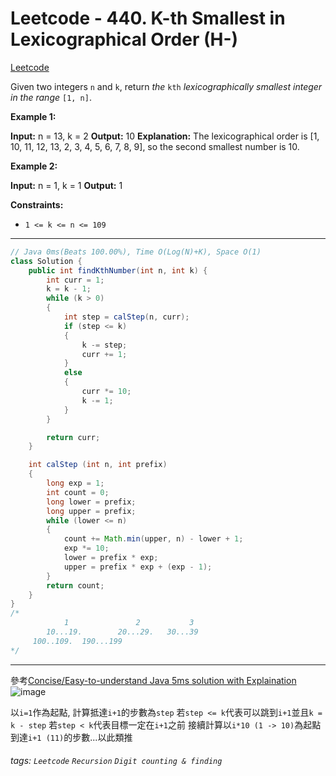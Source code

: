 # Leetcode - 440. K-th Smallest in Lexicographical Order (H-)

[Leetcode](https://leetcode.com/problems/k-th-smallest-in-lexicographical-order/)

Given two integers `n` and `k`, return _the_ `kth` _lexicographically smallest integer in the range_ `[1, n]`.

**Example 1:**

**Input:** n = 13, k = 2
**Output:** 10
**Explanation:** The lexicographical order is \[1, 10, 11, 12, 13, 2, 3, 4, 5, 6, 7, 8, 9\], so the second smallest number is 10.

**Example 2:**

**Input:** n = 1, k = 1
**Output:** 1

**Constraints:**

-   `1 <= k <= n <= 109`

---
```java
// Java 0ms(Beats 100.00%), Time O(Log(N)+K), Space O(1)
class Solution {
    public int findKthNumber(int n, int k) {
        int curr = 1;
        k = k - 1;
        while (k > 0)
        {
            int step = calStep(n, curr);
            if (step <= k)
            {
                k -= step;
                curr += 1;
            }
            else
            {
                curr *= 10;
                k -= 1;
            }
        }

        return curr;
    }

    int calStep (int n, int prefix)
    {
        long exp = 1;
        int count = 0;
        long lower = prefix;
        long upper = prefix;
        while (lower <= n)
        {
            count += Math.min(upper, n) - lower + 1;
            exp *= 10;
            lower = prefix * exp;
            upper = prefix * exp + (exp - 1);
        }
        return count;
    }
}
/*
            1               2           3
        10...19.        20...29.   30...39
     100..109.  190...199
*/
```

---
參考[Concise/Easy-to-understand Java 5ms solution with Explaination
](https://leetcode.com/problems/k-th-smallest-in-lexicographical-order/solutions/92242/concise-easy-to-understand-java-5ms-solution-with-explaination)
![image](https://hackmd.io/_uploads/ByPexqTpA.png)

以`i=1`作為起點, 計算抵達`i+1`的步數為`step`
若`step <= k`代表可以跳到`i+1`並且`k = k - step`
若`step < k`代表目標一定在`i+1`之前
接續計算以`i*10 (1 -> 10)`為起點到達`i+1 (11)`的步數...以此類推


###### tags: `Leetcode` `Recursion` `Digit counting & finding`